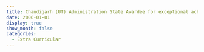 ```yaml
---
title: Chandigarh (UT) Administration State Awardee for exceptional achievements in Academics, Sports, Drawing, Painting and Cultural activities
date: 2006-01-01
display: true
show_month: false
categories:
  - Extra Curricular
---
```

